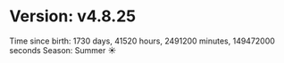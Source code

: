 # Version: v4.8.25
Time since birth: 1730 days, 41520 hours, 2491200 minutes, 149472000 seconds
Season: Summer ☀️
